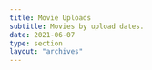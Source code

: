 ```yaml
---
title: Movie Uploads
subtitle: Movies by upload dates.
date: 2021-06-07
type: section
layout: "archives"
---
```

